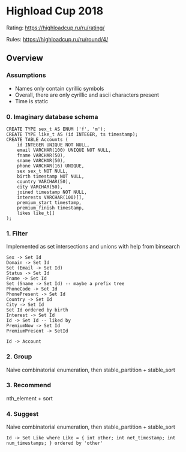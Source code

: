 # Highload Cup 2018

Rating: https://highloadcup.ru/ru/rating/

Rules: https://highloadcup.ru/ru/round/4/

## Overview

### Assumptions
- Names only contain cyrillic symbols
- Overall, there are only cyrillic and ascii characters present
- Time is static

### 0. Imaginary database schema
```
CREATE TYPE sex_t AS ENUM ('f', 'm');
CREATE TYPE like_t AS (id INTEGER, ts timestamp);
CREATE TABLE Accounts (
	id INTEGER UNIQUE NOT NULL,
	email VARCHAR(100) UNIQUE NOT NULL,
	fname VARCHAR(50),
	sname VARCHAR(50),
	phone VARCHAR(16) UNIQUE,
	sex sex_t NOT NULL,
	birth timestamp NOT NULL,
	country VARCHAR(50),
	city VARCHAR(50),
	joined timestamp NOT NULL,
	interests VARCHAR(100)[],
	premium_start timestamp,
	premium_finish timestamp,
	likes like_t[]
);
```

### 1. Filter
Implemented as set intersections and unions with help from binsearch

```
Sex -> Set Id
Domain -> Set Id
Set (Email -> Set Id)
Status -> Set Id
Fname -> Set Id
Set (Sname -> Set Id) -- maybe a prefix tree
PhoneCode -> Set Id
PhonePresent -> Set Id
Country -> Set Id
City -> Set Id
Set Id ordered by birth
Interest -> Set Id
Id -> Set Id -- liked by
PremiumNow -> Set Id
PremiumPresent -> SetId

Id -> Account
```

### 2. Group
Naive combinatorial enumeration, then stable_partition + stable_sort

### 3. Recommend
nth_element + sort

### 4. Suggest
Naive combinatorial enumeration, then stable_partition + stable_sort

```
Id -> Set Like where Like = { int other; int net_timestamp; int num_timestamps; } ordered by 'other'
```